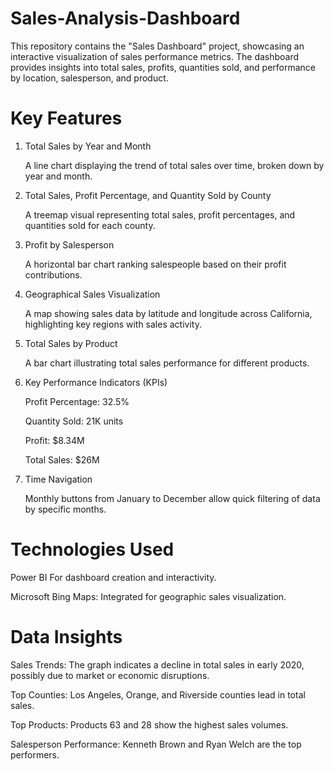 # Sales-Analysis-Dashboard

This repository contains the "Sales Dashboard" project, showcasing an interactive visualization of sales performance metrics. The dashboard provides insights into total sales, profits, quantities sold, and performance by location, salesperson, and product.

# Key Features

1. Total Sales by Year and Month

    A line chart displaying the trend of total sales over time, broken down by year and month.

2. Total Sales, Profit Percentage, and Quantity Sold by County

    A treemap visual representing total sales, profit percentages, and quantities sold for each county.

3. Profit by Salesperson

    A horizontal bar chart ranking salespeople based on their profit contributions.

4. Geographical Sales Visualization

    A map showing sales data by latitude and longitude across California, highlighting key regions with sales activity.

5. Total Sales by Product

    A bar chart illustrating total sales performance for different products.

6. Key Performance Indicators (KPIs)

    Profit Percentage: 32.5%

    Quantity Sold: 21K units

    Profit: $8.34M

    Total Sales: $26M

7. Time Navigation

    Monthly buttons from January to December allow quick filtering of data by specific months.

# Technologies Used

Power BI For dashboard creation and interactivity.

Microsoft Bing Maps: Integrated for geographic sales visualization.

# Data Insights

Sales Trends: The graph indicates a decline in total sales in early 2020, possibly due to market or economic disruptions.

Top Counties: Los Angeles, Orange, and Riverside counties lead in total sales.

Top Products: Products 63 and 28 show the highest sales volumes.

Salesperson Performance: Kenneth Brown and Ryan Welch are the top performers.
